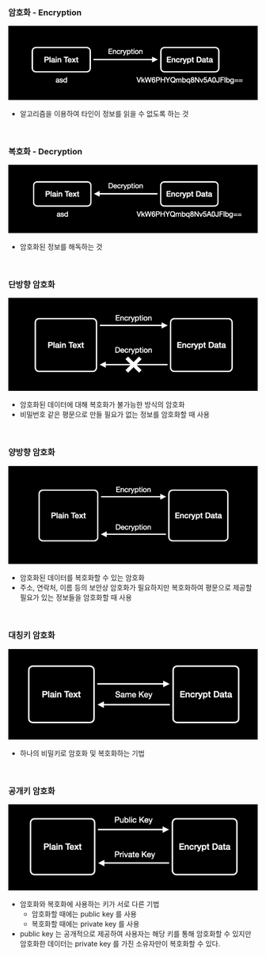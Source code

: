 ### 암호화 - Encryption

![Untitled](./imgs/encryption-1.png)

- 알고리즘을 이용하여 타인이 정보를 읽을 수 없도록 하는 것

<br>

### 복호화 - Decryption

![Untitled](./imgs/encryption-2.png)

- 암호화된 정보를 해독하는 것

<br>

### 단방향 암호화

![Untitled](./imgs/encryption-3.png)

- 암호화된 데이터에 대해 복호화가 불가능한 방식의 암호화
- 비밀번호 같은 평문으로 만들 필요가 없는 정보를 암호화할 때 사용

<br>

### 양방향 암호화

![Untitled](./imgs/encryption-4.png)

- 암호화된 데이터를 복호화할 수 있는 암호화
- 주소, 연락처, 이름 등의 보안상 암호화가 필요하지만 복호화하여 평문으로 제공할 필요가 있는 정보들을 암호화할 때 사용

<br>

### 대칭키 암호화

![Untitled](./imgs/encryption-5.png)

- 하나의 비밀키로 암호화 및 복호화하는 기법

<br>

### 공개키 암호화

![Untitled](./imgs/encryption-6.png)

- 암호화와 복호화에 사용하는 키가 서로 다른 기법
    - 암호화할 때에는 public key 를 사용
    - 복호화할 때에는 private key 를 사용
- public key 는 공개적으로 제공하여 사용자는 해당 키를 통해 암호화할 수 있지만 암호화한 데이터는 private key 를 가진 소유자만이 복호화할 수 있다.

